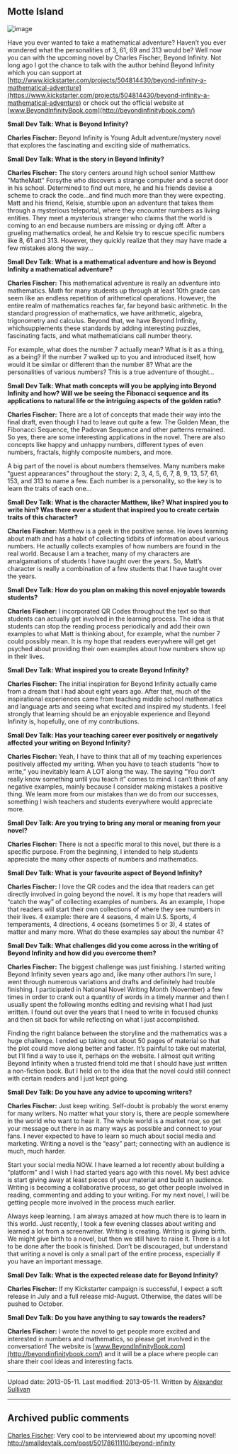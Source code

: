 ## Motte Island

![image](src\articleArchive\authorAlexanderSullivan\2013-05-11_BeyondInfinity\image1.jpg)

Have you ever wanted to take a mathematical adventure? Haven’t you ever wondered what the personalities of 3, 61, 69 and 313 would be? Well now you can with the upcoming novel by Charles Fischer, Beyond Infinity. Not long ago I got the chance to talk with the author behind Beyond Infinity which you can support at [http://www.kickstarter.com/projects/504814430/beyond-infinity-a-mathematical-adventure](https://www.kickstarter.com/projects/504814430/beyond-infinity-a-mathematical-adventure) or check out the official website at [www.BeyondInfinityBook.com](http://beyondinfinitybook.com/)

**Small Dev Talk: What is Beyond Infinity?**

**Charles Fischer:** Beyond Infinity is Young Adult adventure/mystery novel that explores the fascinating and exciting side of mathematics.

**Small Dev Talk: What is the story in Beyond Infinity?**

**Charles Fischer:** The story centers around high school senior Matthew “MatheMatt” Forsythe who discovers a strange computer and a secret door in his school. Determined to find out more, he and his friends devise a scheme to crack the code…and find much more than they were expecting. Matt and his friend, Kelsie, stumble upon an adventure that takes them through a mysterious teleportal, where they encounter numbers as living entities. They meet a mysterious stranger who claims that the world is coming to an end because numbers are missing or dying off. After a grueling mathematics ordeal, he and Kelsie try to rescue specific numbers like 8, 61 and 313. However, they quickly realize that they may have made a few mistakes along the way…

**Small Dev Talk: What is a mathematical adventure and how is Beyond Infinity a mathematical adventure?**

**Charles Fischer:** This mathematical adventure is really an adventure into mathematics. Math for many students up through at least 10th grade can seem like an endless repetition of arithmetical operations. However, the entire realm of mathematics reaches far, far beyond basic arithmetic. In the standard progression of mathematics, we have arithmetic, algebra, trigonometry and calculus. Beyond that, we have Beyond Infinity, whichsupplements these standards by adding interesting puzzles, fascinating facts, and what mathematicians call number theory.

For example, what does the number 7 actually mean? What is it as a thing, as a being? If the number 7 walked up to you and introduced itself, how would it be similar or different than the number 8? What are the personalities of various numbers? This is a true adventure of thought…

**Small Dev Talk: What math concepts will you be applying into Beyond Infinity and how? Will we be seeing the Fibonacci sequence and its applications to natural life or the intriguing aspects of the golden ratio?**

**Charles Fischer:** There are a lot of concepts that made their way into the final draft, even though I had to leave out quite a few. The Golden Mean, the Fibonacci Sequence, the Padovan Sequence and other patterns remained. So yes, there are some interesting applications in the novel. There are also concepts like happy and unhappy numbers, different types of even numbers, fractals, highly composite numbers, and more.

A big part of the novel is about numbers themselves. Many numbers make “guest appearances” throughout the story: 2, 3, 4, 5, 6, 7, 8, 9, 13, 57, 61, 153, and 313 to name a few. Each number is a personality, so the key is to learn the traits of each one…

**Small Dev Talk: What is the character Matthew, like? What inspired you to write him? Was there ever a student that inspired you to create certain traits of this character?**

**Charles Fischer:** Matthew is a geek in the positive sense. He loves learning about math and has a habit of collecting tidbits of information about various numbers. He actually collects examples of how numbers are found in the real world. Because I am a teacher, many of my characters are amalgamations of students I have taught over the years. So, Matt’s character is really a combination of a few students that I have taught over the years.

**Small Dev Talk: How do you plan on making this novel enjoyable towards students?**

**Charles Fischer:** I incorporated QR Codes throughout the text so that students can actually get involved in the learning process. The idea is that students can stop the reading process periodically and add their own examples to what Matt is thinking about, for example, what the number 7 could possibly mean. It is my hope that readers everywhere will get get psyched about providing their own examples about how numbers show up in their lives.

**Small Dev Talk: What inspired you to create Beyond Infinity?**

**Charles Fischer:** The initial inspiration for Beyond Infinity actually came from a dream that I had about eight years ago. After that, much of the inspirational experiences came from teaching middle school mathematics and language arts and seeing what excited and inspired my students. I feel strongly that learning should be an enjoyable experience and Beyond Infinity is, hopefully, one of my contributions.

**Small Dev Talk: Has your teaching career ever positively or negatively affected your writing on Beyond Infinity?**

**Charles Fischer:** Yeah, I have to think that all of my teaching experiences positively affected my writing. When you have to teach students “how to write,” you inevitably learn A LOT along the way. The saying “You don’t really know something until you teach it” comes to mind. I can’t think of any negative examples, mainly because I consider making mistakes a positive thing. We learn more from our mistakes than we do from our successes, something I wish teachers and students everywhere would appreciate more.

**Small Dev Talk: Are you trying to bring any moral or meaning from your novel?**

**Charles Fischer:** There is not a specific moral to this novel, but there is a specific purpose. From the beginning, I intended to help students appreciate the many other aspects of numbers and mathematics.

**Small Dev Talk: What is your favourite aspect of Beyond Infinity?**

**Charles Fischer:** I love the QR codes and the idea that readers can get directly involved in going beyond the novel. It is my hope that readers will “catch the way” of collecting examples of numbers. As an example, I hope that readers will start their own collections of where they see numbers in their lives. 4 example: there are 4 seasons, 4 main U.S. Sports, 4 temperaments, 4 directions, 4 oceans (sometimes 5 or 3), 4 states of matter and many more. What do these examples say about the number 4?

**Small Dev Talk: What challenges did you come across in the writing of Beyond Infinity and how did you overcome them?**

**Charles Fischer:** The biggest challenge was just finishing. I started writing Beyond Infinity seven years ago and, like many other authors I’m sure, I went through numerous variations and drafts and definitely had trouble finishing. I participated in National Novel Writing Month (November) a few times in order to crank out a quantity of words in a timely manner and then I usually spent the following months editing and revising what I had just written. I found out over the years that I need to write in focused chunks and then sit back for while reflecting on what I just accomplished.

Finding the right balance between the storyline and the mathematics was a huge challenge. I ended up taking out about 50 pages of material so that the plot could move along better and faster. It’s painful to take out material, but I’ll find a way to use it, perhaps on the website. I almost quit writing Beyond Infinity when a trusted friend told me that I should have just written a non-fiction book. But I held on to the idea that the novel could still connect with certain readers and I just kept going.

**Small Dev Talk: Do you have any advice to upcoming writers?**

**Charles Fischer:** Just keep writing. Self-doubt is probably the worst enemy for many writers. No matter what your story is, there are people somewhere in the world who want to hear it. The whole world is a market now, so get your message out there in as many ways as possible and connect to your fans. I never expected to have to learn so much about social media and marketing. Writing a novel is the “easy” part; connecting with an audience is much, much harder.

Start your social media NOW. I have learned a lot recently about building a “platform” and I wish I had started years ago with this novel. My best advice is start giving away at least pieces of your material and build an audience. Writing is becoming a collaborative process, so get other people involved in reading, commenting and adding to your writing. For my next novel, I will be getting people more involved in the process much earlier.

Always keep learning. I am always amazed at how much there is to learn in this world. Just recently, I took a few evening classes about writing and learned a lot from a screenwriter. Writing is creating. Writing is giving birth. We might give birth to a novel, but then we still have to raise it. There is a lot to be done after the book is finished. Don’t be discouraged, but understand that writing a novel is only a small part of the entire process, especially if you have an important message.

**Small Dev Talk: What is the expected release date for Beyond Infinity?**

**Charles Fischer:** If my Kickstarter campaign is successful, I expect a soft release in July and a full release mid-August. Otherwise, the dates will be pushed to October.

**Small Dev Talk: Do you have anything to say towards the readers?**

**Charles Fischer:** I wrote the novel to get people more excited and interested in numbers and mathematics, so please get involved in the conversation! The website is [www.BeyondInfinityBook.com](http://beyondinfinitybook.com/) and it will be a place where people can share their cool ideas and interesting facts.

---

Upload date: 2013-05-11. Last modified: 2013-05-11. Written by [Alexander Sullivan](https://twitter.com/AlexJSully)

---

## Archived public comments

[Charles Fischer](https://www.facebook.com/charles.fischer.581): Very cool to be interviewed about my upcoming novel! <http://smalldevtalk.com/post/50178611110/beyond-infinity>
